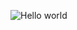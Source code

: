 
![Hello world](https://static.bimago.com/mediacache/catalog/product/cache/0/3/117530/image/750x1120/d63bc522f8bb9d8f03e6d23d7928c7d3/117530_1.jpg)

